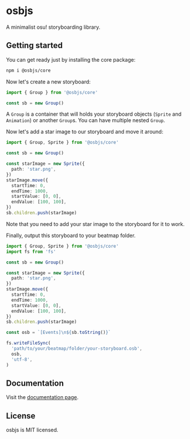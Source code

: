 # osbjs

A minimalist osu! storyboarding library.

## Getting started

You can get ready just by installing the core package:

```bash
npm i @osbjs/core
```

Now let's create a new storyboard:

```ts
import { Group } from '@osbjs/core'

const sb = new Group()
```

A `Group` is a container that will holds your storyboard objects (`Sprite` and `Animation`) or another `Group`s.
You can have multiple nested `Group`.

Now let's add a star image to our storyboard and move it around:

```ts
import { Group, Sprite } from '@osbjs/core'

const sb = new Group()

const starImage = new Sprite({
  path: 'star.png',
})
starImage.move({
  startTime: 0,
  endTime: 1000,
  startValue: [0, 0],
  endValue: [100, 100],
})
sb.children.push(starImage)
```

Note that you need to add your star image to the storyboard for it to work.

Finally, output this storyboard to your beatmap folder.

```ts
import { Group, Sprite } from '@osbjs/core'
import fs from 'fs'

const sb = new Group()

const starImage = new Sprite({
  path: 'star.png',
})
starImage.move({
  startTime: 0,
  endTime: 1000,
  startValue: [0, 0],
  endValue: [100, 100],
})
sb.children.push(starImage)

const osb = `[Events]\n${sb.toString()}`

fs.writeFileSync(
  'path/to/your/beatmap/folder/your-storyboard.osb',
  osb,
  'utf-8',
)
```

## Documentation

Visit the [documentation page](https://osbjs.vercel.app).

## License

osbjs is MIT licensed.

